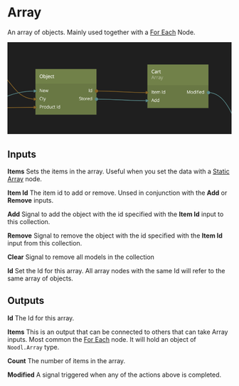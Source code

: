 # Array

An array of objects. Mainly used together with a [For Each](/nodes/data/for-each.md) Node.

![](array.png ':class=img-size-m')

## Inputs

**Items**
Sets the items in the array. Useful when you set the data with a [Static Array](/nodes/data/static-array.md) node.

**Item Id**
The item id to add or remove. Unsed in conjunction with the **Add** or **Remove** inputs.

**Add**
Signal to add the object with the id specified with the **Item Id** input to this collection.

**Remove**
Signal to remove the object with the id specified with the **Item Id** input from this collection.

**Clear**
Signal to remove all models in the collection

**Id**
Set the Id for this array. All array nodes with the same Id will refer to the same array of objects.

## Outputs

**Id**
The Id for this array.

**Items**
This is an output that can be connected to others that can take Array inputs. Most common the [For Each](/nodes/data/for-each.md) node. It will hold an object of `Noodl.Array` type.

**Count**
The number of items in the array.

**Modified**
A signal triggered when any of the actions above is completed.

 </div>
